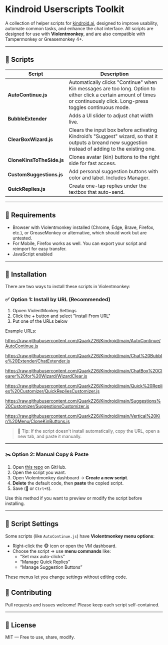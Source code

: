 # Kindroid Userscripts Toolkit

A collection of helper scripts for [kindroid.ai](https://kindroid.ai), designed to improve usability, automate common tasks, and enhance the chat interface. All scripts are designed for use with **Violentmonkey**, and are also compatible with Tampermonkey or Greasemonkey 4+.

---

## 📜 Scripts

| Script                   | Description |
|--------------------------|-------------|
| **AutoContinue.js**      | Automatically clicks "Continue" when Kin messages are too long. Option to either click a certain amount of times or continuously click. Long-press toggles continuous mode. |
| **BubbleExtender**       | Adds a UI slider to adjust chat width live. |
| **ClearBoxWizard.js**    | Clears the input box before activating Kindroid’s "Suggest" wizard, so that it outputs a breand new suggestion instead of adding to the existing one. |
| **CloneKinsToTheSide.js**| Clones avatar (kin) buttons to the right side for fast access. |
| **CustomSuggestions.js** | Add personal suggestion buttons with color and label. Includes Manager. |
| **QuickReplies.js**      | Create one-tap replies under the textbox that auto-send. |

---

## 🧠 Requirements

- Browser with Violentmonkey installed (Chrome, Edge, Brave, Firefox, etc.), or GreaseMonkey or alternative, which should work but are untested.
- For Mobile, Firefox works as well. You can export your script and reimport for easy transfer.
- JavaScript enabled

---

## 🚀 Installation

There are two ways to install these scripts in Violentmonkey:

### ✅ Option 1: Install by URL (Recommended)

1. Opoen ViolentMonkey Settings
2. Click the + button and select "Install From URL"
3. Put one of the URLs below

Example URLs:

https://raw.githubusercontent.com/QuarkZ26/Kindroid/main/AutoContinue/AutoContinue.js

https://raw.githubusercontent.com/QuarkZ26/Kindroid/main/Chat%20Bubble%20Extender/ChatExtender.js

https://raw.githubusercontent.com/QuarkZ26/Kindroid/main/ChatBox%20Clearer%20for%20Wizard/WizardClear.js

https://raw.githubusercontent.com/QuarkZ26/Kindroid/main/Quick%20Replies%20Customizer/QuickRepliesCustomizer.js

https://raw.githubusercontent.com/QuarkZ26/Kindroid/main/Suggestions%20Customizer/SuggestionsCustomizer.js

https://raw.githubusercontent.com/QuarkZ26/Kindroid/main/Vertical%20Kin%20Menu/CloneKinButtons.js




> 📌 Tip: If the script doesn't install automatically, copy the URL, open a new tab, and paste it manually.

---

### ✂️ Option 2: Manual Copy & Paste

1. Open [this repo](https://github.com/QuarkZ26/Kindroid) on GitHub.
2. Open the script you want.
3. Open Violentmonkey dashboard → **Create a new script**.
4. **Delete** the default code, then **paste** the copied script.
5. Save (💾 or `Ctrl+S`).

Use this method if you want to preview or modify the script before installing.

---

## 🔧 Script Settings

Some scripts (like `AutoContinue.js`) have **Violentmonkey menu options**:

- Right-click the 🐵 icon or open the VM dashboard.
- Choose the script → use **menu commands** like:
  - “Set max auto-clicks”
  - “Manage Quick Replies”
  - “Manage Suggestion Buttons”

These menus let you change settings without editing code.



## 🤝 Contributing

Pull requests and issues welcome! Please keep each script self-contained.

---

## 🪪 License

MIT — Free to use, share, modify.
